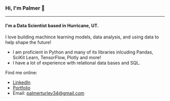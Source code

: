 ### Hi, I'm Palmer 👋
---

#### I'm a Data Scientist based in Hurricane, UT.

I love building machince learning models, data analysis, and using data to help shape the future!

 - I am proficient in Python and many of its libraries inlcuding Pandas, SciKit Learn, TensorFlow, Plotly and more!
 - I have a lot of experience with relational data bases and SQL.

Find me online:
 - <a href="https://www.linkedin.com/in/palmerturley/">LinkedIn</a>
 - <a href="https://palmerturley34.github.io/">Portfolio</a>
 - Email: palmerturley34@gmail.com
